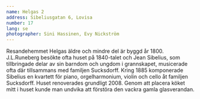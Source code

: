 ```yaml
---
name: Helgas 2
address: Sibeliusgatan 6, Lovisa
number: 17
lang: se
photographer: Sini Hassinen, Evy Nickström
---
```

Resandehemmet Helgas äldre och mindre del är byggd år 1800. J.L.Runeberg besökte ofta huset på 1840-talet och Jean Sibelius, som tillbringade delar av sin barndom och ungdom i grannskapet, musicerade ofta där tillsammans med familjen Sucksdorff. Kring 1885 komponerade Sibelius en kvartett för piano, orgelharmonium, violin och cello åt familjen Sucksdorff. Huset renoverades grundligt 2008. Genom att placera köket mitt i huset kunde man undvika att förstöra den vackra gamla glasverandan.

